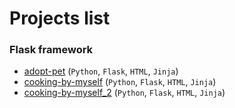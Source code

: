 # Projects list
### Flask framework
* [adopt-pet](./Flask-framework/adopt-pet/README.md) (`Python`, `Flask`, `HTML`, `Jinja`)
* [cooking-by-myself](./Flask-framework/cooking-by-myself/README.md) (`Python`, `Flask`, `HTML`, `Jinja`)
* [cooking-by-myself_2](./Flask-framework/cooking-by-myself_2/README.md) (`Python`, `Flask`, `HTML`, `Jinja`)
